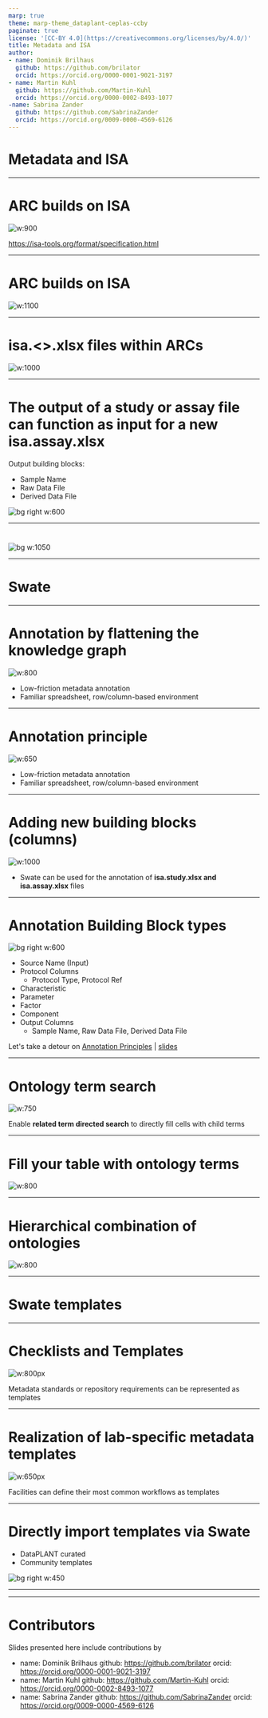 ```yaml
---
marp: true
theme: marp-theme_dataplant-ceplas-ccby
paginate: true
license: '[CC-BY 4.0](https://creativecommons.org/licenses/by/4.0/)'
title: Metadata and ISA
author:
- name: Dominik Brilhaus
  github: https://github.com/brilator
  orcid: https://orcid.org/0000-0001-9021-3197
- name: Martin Kuhl
  github: https://github.com/Martin-Kuhl
  orcid: https://orcid.org/0000-0002-8493-1077
-name: Sabrina Zander
  github: https://github.com/SabrinaZander
  orcid: https://orcid.org/0009-0000-4569-6126
---
```

<!-- TODO 
- change .isa files to Swate alpha Layout?
- discuss registry of studies and assays -->
  
# Metadata and ISA

---

# ARC builds on ISA

![w:900](./../../../img/ISAmodel_ARC01_img01.svg)

<https://isa-tools.org/format/specification.html>

---

# ARC builds on ISA

![w:1100](./../../../img/ISAmodel_ARC01_img02.svg)

---

# isa.<>.xlsx files within ARCs

![w:1000](./../../../img/ISAmodel_ARC01_img03.svg)

---

<!-- # Study and assay files are registered in the investigation file 

not true at the moment !!!!

![w:950](./../../../img/ISAmodel_ARC01_img04.svg)


---
-->
# The output of a study or assay file can function as input for a new isa.assay.xlsx

Output building blocks:

- Sample Name
- Raw Data File
- Derived Data File

![bg right w:600](./../../../img/ISAmodel_ARC01_img05.svg)

---

#

![bg w:1050](./../../../img/ISAmodel_ARC01_img6.svg)

---

# Swate

---

# Annotation by flattening the knowledge graph

![w:800](./../../../img/Swate_ParentChildTerm.svg)

- Low-friction metadata annotation
- Familiar spreadsheet, row/column-based environment

---

# Annotation principle

<!-- <style scoped>
section p img{
  /* padding-left: 230px */
}  
</style> -->

![w:650](./../../../img/Swate_ParentChildTerm2.svg)

- Low-friction metadata annotation
- Familiar spreadsheet, row/column-based environment

---

# Adding new building blocks (columns)

![w:1000](./../../../img/Swate_a_newBuildingBlocks.png)

- Swate can be used for the annotation of **isa.study.xlsx and isa.assay.xlsx** files

---

# Annotation Building Block types <!--fit-->

<style scoped>

section{
    font-size: 25px
}

</style>

![bg right w:600](./../../../img/Swate_a_Overview.png)

- Source Name (Input)
- Protocol Columns
  - Protocol Type, Protocol Ref
- Characteristic
- Parameter
- Factor
- Component
- Output Columns
  - Sample Name, Raw Data File, Derived Data File

Let's take a detour on [Annotation Principles](https://nfdi4plants.org/nfdi4plants.knowledgebase/docs/guides/isa_AnnotationPrinciples.html) | [slides](https://nfdi4plants.org/nfdi4plants.knowledgebase/docs/teaching-materials/units/AnnotationPrinciples/isa_AnnotationPrinciples-slides.html)

---

# Ontology term search

<style scoped>
h1{
  text-align: left
}
section {
  text-align: center;
}
</style>

![w:750](./../../../img/Swate_a_OntologyTermSearch.png)

Enable **related term directed search** to directly fill cells with child terms

---

# Fill your table with ontology terms

![w:800](./../../../img/Swate_a_OntologyTermSearch2.png)

---

# Hierarchical combination of ontologies

![w:800](./../../../img/Swate_OntologyCombination.svg)

<!-- combination of ISA (Characteristics, Parameter, Factor) and a biological or technological ontology (e.g. temperature, strain, instrument model) gives the flexibility to display an ontology term, e.g. temperature, as a regular process parameter or as the factor your study is based on (Parameter \[temperature\] or Factor \[temperature\]). -->

---

# Swate templates

---

# Checklists and Templates

![w:800px](./../../../img/swate_TemplatesChecklists.svg)

Metadata standards or repository requirements can be represented as templates

<style scoped>
h1{
  text-align: left
}
section {
  text-align: center;
}
</style>

---

# Realization of lab-specific metadata templates

![w:650px](./../../../img/SWATE_metadataTemplates.png)

Facilities can define their most common workflows as templates

<style scoped>
h1{
  text-align: left
}
section {
  text-align: center;
}
</style>

---

# Directly import templates via Swate

- DataPLANT curated
- Community templates

![bg right w:450](./../../../img/Swate_a_templates.png)

---

---

# Contributors

Slides presented here include contributions by

- name: Dominik Brilhaus
  github: https://github.com/brilator
  orcid: https://orcid.org/0000-0001-9021-3197
- name: Martin Kuhl
  github: https://github.com/Martin-Kuhl
  orcid: https://orcid.org/0000-0002-8493-1077
- name: Sabrina Zander
  github: https://github.com/SabrinaZander
  orcid: https://orcid.org/0009-0000-4569-6126
  